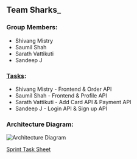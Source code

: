 ## Team Sharks_

### Group Members: 
* Shivang Mistry
* Saumil Shah
* Sarath Vattikuti
* Sandeep J

### [Tasks](https://github.com/gopinathsjsu/teamproject-sharks_/blob/master/Starbucks/backend/index.js):
* Shivang Mistry - Frontend & Order API
* Saumil Shah - Frontend & Profile API
* Sarath Vattikuti - Add Card API & Payment API
* Sandeep J - Login API & Sign up API

### Architecture Diagram:
![Architecture Diagram](https://github.com/gopinathsjsu/teamproject-sharks_/blob/master/Images/Architecture.png)

[Sprint Task Sheet](https://github.com/gopinathsjsu/teamproject-sharks_/blob/master/Documentation/CMPE%20202%20-%20Sprint%20Task%20Sheet.xlsx)
